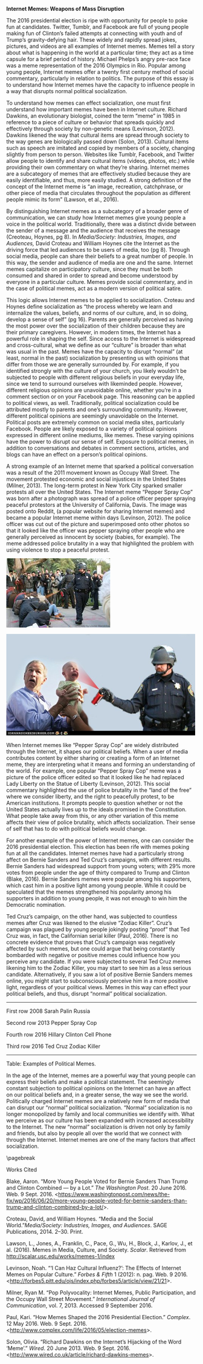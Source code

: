 **Internet Memes: Weapons of Mass Disruption**

The 2016 presidential election is ripe with opportunity for people to
poke fun at candidates. Twitter, Tumblr, and Facebook are full of young
people making fun of Clinton’s failed attempts at connecting with youth
and of Trump’s gravity-defying hair. These widely and rapidly spread
jokes, pictures, and videos are all examples of Internet memes. Memes
tell a story about what is happening in the world at a particular time;
they act as a time capsule for a brief period of history. Michael
Phelps’s angry pre-race face was a meme representation of the 2016
Olympics in Rio. Popular among young people, Internet memes offer a
twenty first century method of social commentary, particularly in
relation to politics. The purpose of this essay is to understand how
Internet memes have the capacity to influence people in a way that
disrupts normal political socialization.

To understand how memes can effect socialization, one must first
understand how important memes have been in Internet culture. Richard
Dawkins, an evolutionary biologist, coined the term “meme” in 1985 in
reference to a piece of culture or behavior that spreads quickly and
effectively through society by non-genetic means (Levinson, 2012).
Dawkins likened the way that cultural items are spread through society
to the way genes are biologically passed down (Solon, 2013). Cultural
items such as speech are imitated and copied by members of a society,
changing slightly from person to person. Websites like Tumblr, Facebook,
and Twitter allow people to identify and share cultural items (videos,
photos, etc.) while providing their own commentary on what they’re
sharing. Internet memes are a subcategory of memes that are effectively
studied because they are easily identifiable, and thus, more easily
studied. A strong definition of the concept of the Internet meme is “an
image, recreation, catchphrase, or other piece of media that circulates
throughout the population as different people mimic its form” (Lawson,
et al., 2016).

By distinguishing Internet memes as a subcategory of a broader genre of
communication, we can study how Internet memes give young people a voice
in the political world. Traditionally, there was a distinct divide
between the sender of a message and the audience that receives the
message (Creoteau, Hoynes, pg 8). In *Media/Society: Industries, Images,
and Audiences,* David Croteau and William Hoynes cite the Internet as
the driving force that led audiences to be users of media, too (pg 8).
Through social media, people can share their beliefs to a great number
of people. In this way, the sender and audience of media are one and the
same. Internet memes capitalize on participatory culture, since they
must be both consumed and shared in order to spread and become
understood by everyone in a particular culture. Memes provide social
commentary, and in the case of political memes, act as a modern version
of political satire.

This logic allows Internet memes to be applied to socialization. Croteau
and Hoynes define socialization as “the process whereby we learn and
internalize the values, beliefs, and norms of our culture, and, in so
doing, develop a sense of self” (pg 16). Parents are generally perceived
as having the most power over the socialization of their children
because they are their primary caregivers. However, in modern times, the
Internet has a powerful role in shaping the self. Since access to the
Internet is widespread and cross-cultural, what we define as our
“culture” is broader than what was usual in the past. Memes have the
capacity to disrupt “normal” (at least, normal in the past)
socialization by presenting us with opinions that differ from those we
are generally surrounded by. For example, if you identified strongly
with the culture of your church, you likely wouldn’t be subjected to
people with different religious beliefs in your everyday life, since we
tend to surround ourselves with likeminded people. However, different
religious opinions are unavoidable online, whether you’re in a comment
section or on your Facebook page. This reasoning can be applied to
political views, as well. Traditionally, political socialization could
be attributed mostly to parents and one’s surrounding community.
However, different political opinions are seemingly unavoidable on the
Internet. Political posts are extremely common on social media sites,
particularly Facebook. People are likely exposed to a variety of
political opinions expressed in different online mediums, like memes.
These varying opinions have the power to disrupt our sense of self.
Exposure to political memes, in addition to conversations and debates in
comment sections, articles, and blogs can have an effect on a person’s
political opinions.

A strong example of an Internet meme that sparked a political
conversation was a result of the 2011 movement known as Occupy Wall
Street. The movement protested economic and social injustices in the
United States (Milner, 2013). The long-term protest in New York City
sparked smaller protests all over the United States. The Internet meme
“Pepper Spray Cop” was born after a photograph was spread of a police
officer pepper spraying peaceful protestors at the University of
California, Davis. The image was posted onto Reddit, (a popular website
for sharing Internet memes) and became a popular Internet meme within
days (Levinson, 2012). The police officer was cut out of the picture and
superimposed onto other photos so that it looked like the officer was
pepper spraying other people who are generally perceived as innocent by
society (babies, for example). The meme addressed police brutality in a
way that highlighted the problem with using violence to stop a peaceful
protest.

![](Media/pepper-spray-cop-1.jpeg "Pepper Spray Cop Original")

![](Media/pepper-spray-cop-baby.jpeg "Pepper Spray Cop Baby")

When Internet memes like “Pepper Spray Cop” are widely distributed
through the Internet, it shapes our political beliefs. When a user of
media contributes content by either sharing or creating a form of an
Internet meme, they are interpreting what it means and forming an
understanding of the world. For example, one popular “Pepper Spray Cop”
meme was a picture of the police officer edited so that it looked like
he had replaced Lady Liberty on the Statue of Liberty (Levinson, 2012).
This social commentary highlighted the use of police brutality in the
“land of the free” where we consider liberty, and the right to
peacefully protest, to be American institutions. It prompts people to
question whether or not the United States actually lives up to the
ideals promised in the Constitution. What people take away from this, or
any other variation of this meme affects their view of police brutality,
which affects socialization. Their sense of self that has to do with
political beliefs would change.

For another example of the power of Internet memes, one can consider the
2016 presidential election. This election has been rife with memes
poking fun at all the candidates. Internet memes have had a particularly
strong affect on Bernie Sanders and Ted Cruz’s campaigns, with different
results. Bernie Sanders had widespread support from young voters; with
29% more votes from people under the age of thirty compared to Trump and
Clinton (Blake, 2016). Bernie Sanders memes were popular among his
supporters, which cast him in a positive light among young people. While
it could be speculated that the memes strengthened his popularity among
his supporters in addition to young people, it was not enough to win him
the Democratic nomination.

Ted Cruz’s campaign, on the other hand, was subjected to countless memes
after Cruz was likened to the elusive “Zodiac Killer”. Cruz’s campaign
was plagued by young people jokingly posting “proof” that Ted Cruz was,
in fact, the Californian serial killer (Paul, 2016). There is no
concrete evidence that proves that Cruz’s campaign was negatively
affected by such memes, but one could argue that being constantly
bombarded with negative or positive memes could influence how you
perceive any candidate. If you were subjected to several Ted Cruz memes
likening him to the Zodiac Killer, you may start to see him as a less
serious candidate. Alternatively, if you saw a lot of positive Bernie
Sanders memes online, you might start to subconsciously perceive him in
a more positive light, regardless of your political views. Memes in this
way can effect your political beliefs, and thus, disrupt “normal”
political socialization.

----------- ------- --------------- -------------------------
   First    row                2008 Sarah Palin Russia 

  Second    row                2013 Pepper Spray Cop
  
  Fourth    row                2016 Hillary Clinton Cell Phone
  
   Third    row                2016 Ted Cruz Zodiac Killer
----------- ------- --------------- -------------------------
Table:  Examples of Political Memes.

In the age of the Internet, memes are a powerful way that young people
can express their beliefs and make a political statement. The seemingly
constant subjection to political opinions on the Internet can have an
affect on our political beliefs and, in a greater sense, the way we see
the world. Politically charged Internet memes are a relatively new form
of media that can disrupt our “normal” political socialization. “Normal”
socialization is no longer monopolized by family and local communities
we identify with. What we perceive as our culture has been expanded with
increased accessibility to the Internet. The new “normal” socialization
is driven not only by family and friends, but also by people all over
the world that we connect with through the Internet. Internet memes are
one of the many factors that affect socialization.

\pagebreak

Works Cited

Blake, Aaron. “More Young People Voted for Bernie Sanders Than Trump and
Clinton Combined — by a Lot.” *The Washington Post*. 20 June 2016. Web.
9 Sept. 2016.
&lt;https://www.washingtonpost.com/news/the-fix/wp/2016/06/20/more-young-people-voted-for-bernie-sanders-than-trump-and-clinton-combined-by-a-lot/&gt;.

Croteau, David, and William Hoynes. “Media and the Social
World.”*Media/Society: Industries, Images, and Audiences*. SAGE
Publications, 2014. 2–30. Print.

Lawson, L., Jones, A., Franklin, C., Pace, G., Wu, H., Block, J.,
Karlov, J., et al. (2016). Memes in Media, Culture, and
Society. *Scalar*. Retrieved from
<http://scalar.usc.edu/works/memes-1/index>

Levinson, Noah. “‘I Can Haz Cultural Influenz?’: The Effects of Internet
Memes on Popular Culture.” *Forbes & Fifth* 1 (2012): n. pag. Web. 9
2016.
&lt;http://forbes5.pitt.edu/ojs/index.php/forbes5/article/view/21/21&gt;.

Milner, Ryan M. “Pop Polyvocality: Internet Memes, Public Participation,
and the Occupy Wall Street Movement.” *International Journal of
Communication*, vol. 7, 2013. Accessed 9 September 2016.

Paul, Kari. “How Memes Shaped the 2016 Presidential
Election.” *Complex*. 12 May 2016. Web. 9 Sept. 2016.
&lt;http://www.complex.com/life/2016/05/election-memes&gt;.

Solon, Olivia. “Richard Dawkins on the Internet’s Hijacking of the Word
‘Meme’.” *Wired*. 20 June 2013. Web. 9 Sept. 2016.
&lt;http://www.wired.co.uk/article/richard-dawkins-memes&gt;.
